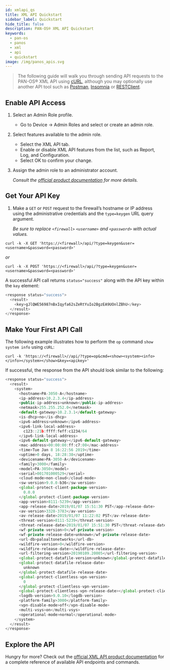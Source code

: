```yaml
---
id: xmlapi_qs
title: XML API Quickstart
sidebar_label: Quickstart
hide_title: false
description: PAN-OS® XML API Quickstart
keywords:
  - pan-os
  - panos
  - xml
  - api
  - quickstart
image: /img/panos_apis.svg
---
```


> The following guide will walk you through sending API requests to the PAN-OS® XML API using <a href="https://curl.haxx.se/docs/httpscripting.html" target="_blank">cURL</a>, although you may optionally use another API tool such as <a href="https://www.getpostman.com/" target="_blank">Postman</a>, <a href="https://insomnia.rest/" target="_blank">Insomnia</a> or <a href="http://restclient.net/" target="_blank">RESTClient</a>.

## Enable API Access

1. Select an Admin Role profile.

   - Go to Device -> Admin Roles and select or create an admin role.

2. Select features available to the admin role.

   - Select the XML API tab.
   - Enable or disable XML API features from the list, such as Report, Log, and Configuration.
   - Select OK to confirm your change.

3. Assign the admin role to an administrator account.

   _Consult the [official product documentation](https://docs.paloaltonetworks.com/pan-os/9-0/pan-os-panorama-api/get-started-with-the-pan-os-xml-api/enable-api-access.html) for more details._

## Get Your API Key

1. Make a `GET` or `POST` request to the firewall’s hostname or IP address using the administrative credentials and the `type=keygen` URL query argument.

   _Be sure to replace `<firewall>` `<username>` and `<password>` with actual values._

```console
curl -k -X GET 'https://<firewall>/api/?type=keygen&user=<username>&password=<password>'
```

_or_

```console
curl -k -X POST 'https://<firewall>/api/?type=keygen&user=<username>&password=<password>'
```

A successful API call returns `status="success"` along with the API key within the `key` element:

```javascript
<response status="success">
  <result>
    <key>gJlQWE56987nBxIqyfa62sZeRtYuIo2BgzEA9UOnlZBhU</key>
  </result>
</response>
```

## Make Your First API Call

The following example illustrates how to perform the `op` command `show system info` using `cURL`:

```console
curl -k 'https://<firewall>//api/?type=op&cmd=<show><system><info></info></system></show>&key=<apikey>'
```

If successful, the response from the API should look similar to the following:

```javascript
<response status="success">
  <result>
    <system>
      <hostname>PA-3050-A</hostname>
      <ip-address>10.2.3.4</ip-address>
      <public-ip-address>unknown</public-ip-address>
      <netmask>255.255.252.0</netmask>
      <default-gateway>10.2.3.1</default-gateway>
      <is-dhcp>no</is-dhcp>
      <ipv6-address>unknown</ipv6-address>
      <ipv6-link-local-address>
        c123::21b:ffff:feff:c1234/64
      </ipv6-link-local-address>
      <ipv6-default-gateway></ipv6-default-gateway>
      <mac-address>00:00:00:ff:c7:00</mac-address>
      <time>Tue Jan 8 16:22:56 2019</time>
      <uptime>0 days, 18:28:38</uptime>
      <devicename>PA-3050-A</devicename>
      <family>3000</family>
      <model>PA-3050</model>
      <serial>001701000529</serial>
      <cloud-mode>non-cloud</cloud-mode>
      <sw-version>9.0.0-b36</sw-version>
      <global-protect-client-package-version>
        0.0.0
      </global-protect-client-package-version>
      <app-version>8111-5239</app-version>
      <app-release-date>2019/01/07 15:51:30 PST</app-release-date>
      <av-version>3328-3783</av-version>
      <av-release-date>2019/01/07 11:22:02 PST</av-release-date>
      <threat-version>8111-5239</threat-version>
      <threat-release-date>2019/01/07 15:51:30 PST</threat-release-date>
      <wf-private-version>0</wf-private-version>
      <wf-private-release-date>unknown</wf-private-release-date>
      <url-db>paloaltonetworks</url-db>
      <wildfire-version>0</wildfire-version>
      <wildfire-release-date></wildfire-release-date>
      <url-filtering-version>20190109.20005</url-filtering-version>
      <global-protect-datafile-version>unknown</global-protect-datafile-version>
      <global-protect-datafile-release-date>
        unknown
      </global-protect-datafile-release-date>
      <global-protect-clientless-vpn-version>
        0
      </global-protect-clientless-vpn-version>
      <global-protect-clientless-vpn-release-date></global-protect-clientless-vpn-release-date>
      <logdb-version>9.0.10</logdb-version>
      <platform-family>3000</platform-family>
      <vpn-disable-mode>off</vpn-disable-mode>
      <multi-vsys>on</multi-vsys>
      <operational-mode>normal</operational-mode>
    </system>
  </result>
</response>
```

## Explore the API

Hungry for more? Check out the <a target="_blank" href="https://docs.paloaltonetworks.com/pan-os/9-0/pan-os-panorama-api/get-started-with-the-pan-os-xml-api/explore-the-api.html">official XML API product documentation</a> for a complete reference of available API endpoints and commands.
